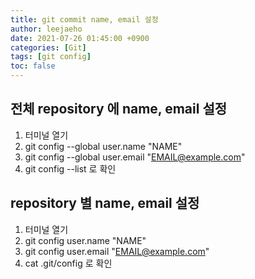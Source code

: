 ```yaml
---
title: git commit name, email 설정
author: leejaeho
date: 2021-07-26 01:45:00 +0900
categories: [Git]
tags: [git config]
toc: false
---
```


## 전체 repository 에 name, email 설정
1. 터미널 열기
2. git config --global user.name "NAME"
3. git config --global user.email "EMAIL@example.com"
4. git config --list 로 확인

## repository 별 name, email 설정
1. 터미널 열기
2. git config user.name "NAME"
3. git config user.email "EMAIL@example.com"
4. cat .git/config 로 확인

